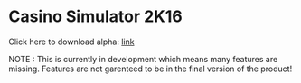 # Casino Simulator 2K16

Click here to download alpha: [link](https://www.dropbox.com/s/up9swu10rvvnney/oker-pay.jar?dl=1)

NOTE : This is currently in development which means many features are missing. Features are not garenteed to be in the final version of the product!



